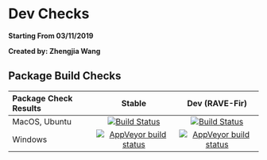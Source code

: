 # Dev Checks

**Starting From 03/11/2019**

**Created by: Zhengjia Wang**

## Package Build Checks

| Package Check Results  | Stable | Dev (RAVE-Fir) |
|:------------------|:------:|:----:|
| MacOS, Ubuntu     | [![Build Status](https://travis-ci.org/beauchamplab/rave.svg?branch=master)](https://travis-ci.org/beauchamplab/rave) | [![Build Status](https://travis-ci.org/beauchamplab/rave.svg?branch=dev-0.1.9)](https://travis-ci.org/beauchamplab/rave) |
| Windows           | [![AppVeyor build status](https://ci.appveyor.com/api/projects/status/github/beauchamplab/rave?branch=master&svg=true)](https://ci.appveyor.com/project/beauchamplab/rave) | [![AppVeyor build status](https://ci.appveyor.com/api/projects/status/github/beauchamplab/rave?branch=dev-0.1.9&svg=true)](https://ci.appveyor.com/project/beauchamplab/rave) |

